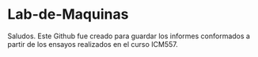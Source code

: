 # Lab-de-Maquinas
Saludos. Este Github fue creado para guardar los informes conformados a partir de los ensayos realizados en el curso ICM557. 
